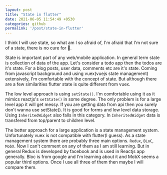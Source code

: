 ```yaml
---
layout: post
title: "State in flutter"
date: 2021-06-05 11:54:49 +0530
categories: github
permalink: '/post/state-in-flutter'
---
```


I think I will use state, so what am I so afraid of, I'm afraid that I'm not sure of a state, there is no cure for 🎵.

State is important part of any web/mobile application. In general term state is collection of data of the app. Let's consider a todo app then the todos are it's state. For a blog posts, user data, comments etc are it's state. Coming from javascript background and using vuex(vuejs state management) extensively, I'm comfortable with the concept of state. But although there are a few similarities flutter state is quite different from vuex.

The low level approach is using `setState()`. I'm comfortable using it as it mimics reactjs's `setState()` in some degree. The only problem is for a large level app it will get messy. If you are getting data from api then you surely don't wanna use setState(). It is good for forms and low level data storage. Using `InheritedWidget` also falls in this category. In `InheritedWidget` data is transfered from top/parent to children level.

The better approach for a large application is a state management system. Unfortunately vuex is not compatible with flutter(I guess). As a state management system there are probably three main options. `Redux`, `BLoC`, `MobX`. Now I can't comment on any of them as I am still learning. But in general Redux is developed by facebook and is used in Reactjs app generally. Bloc is from google and I'm learning about it and MobX seems a popular third options. Once I use all three of them then maybe I will compare them.
